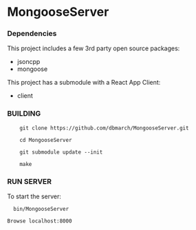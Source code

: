 # MongooseServer


### Dependencies
This project includes a few 3rd party open source packages:
- jsoncpp
- mongoose

This project has a submodule with a React App Client:
- client

### BUILDING

```
    git clone https://github.com/dbmarch/MongooseServer.git

    cd MongooseServer

    git submodule update --init

    make
```

### RUN SERVER

To start the server:

```
  bin/MongooseServer
```

    Browse localhost:8000
